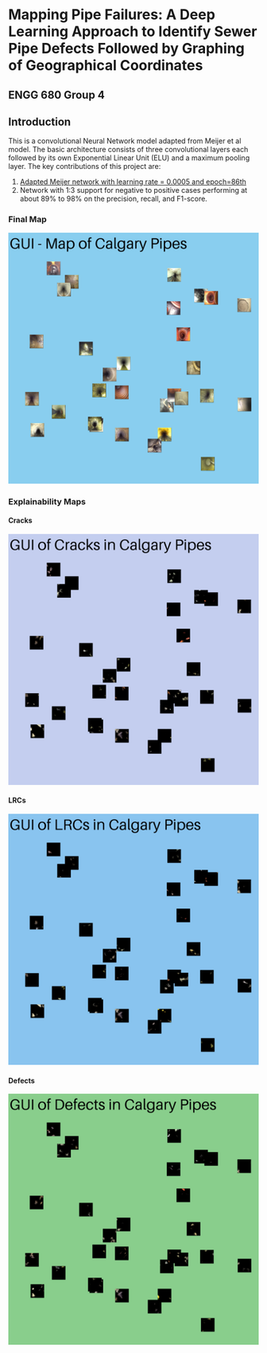 # Mapping Pipe Failures:​ A Deep Learning Approach to Identify Sewer Pipe Defects Followed by Graphing of Geographical Coordinates ​
## ENGG 680 Group 4 
## Introduction
This is a convolutional Neural Network model adapted from Meijer et al model. The basic architecture consists of three convolutional layers each followed by its own Exponential Linear Unit (ELU) and a maximum pooling layer. 
The key contributions of this project are:
1. [Adapted Meijer network with learning rate = 0.0005 and epoch=86th](https://github.com/eunice-nwaobi/ENGG-680-Project/blob/8aa2c9cf70bf2ab744e6acc94f0bb0c5b0a8726f/model/saved/finalForty/net_0_0005_85.pth)
2. Network with 1:3 support for negative to positive cases performing at about 89% to 98% on the precision, recall, and F1-score.
   
### Final Map
![GUI](https://github.com/eunice-nwaobi/ENGG-680-Project/blob/main/figures/GUI.png)

### Explainability Maps
#### Cracks
![Explainability of the images of cracks](https://github.com/eunice-nwaobi/ENGG-680-Project/blob/main/figures/GUICracks.png)

#### LRCs
![Explainability of the images of LRCs](https://github.com/eunice-nwaobi/ENGG-680-Project/blob/main/figures/GUILrcs.png)

#### Defects
![Explainability of the images of defects](https://github.com/eunice-nwaobi/ENGG-680-Project/blob/main/figures/GUIDefects.png)
